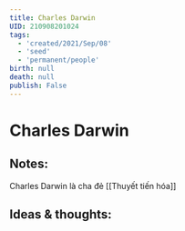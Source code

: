 ```yaml
---
title: Charles Darwin
UID: 210908201024
tags:
  - 'created/2021/Sep/08'
  - 'seed'
  - 'permanent/people'
birth: null
death: null
publish: False
---
```

# Charles Darwin

## Notes:
Charles Darwin là cha đẻ [[Thuyết tiến hóa]]

## Ideas & thoughts:

